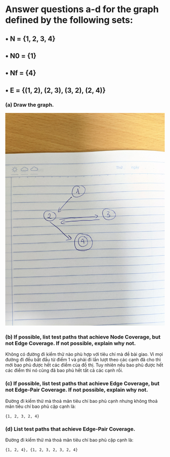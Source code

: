 # Answer questions a-d for the graph defined by the following sets:
## • N = {1, 2, 3, 4}
## • N0 = {1}
## • Nf = {4}
## • E = {(1, 2), (2, 3), (3, 2), (2, 4)}

### (a) Draw the graph.
![](Images/IMG_20201008_171333.jpg)

### (b) If possible, list test paths that achieve Node Coverage, but not Edge Coverage. If not possible, explain why not.

Không có đường đi kiểm thử nào phù hợp với tiêu chí mà đề bài giao. Vì mọi đường đi đều bắt đầu từ điểm 1 và phải đi lần lượt theo các cạnh đã cho thì mới bao phủ được hết các điểm của đồ thị. Tuy nhiên nếu bao phủ được hết các điểm thì nó cũng đã bao phủ hết tất cả các cạnh rồi.

### (c) If possible, list test paths that achieve Edge Coverage, but not Edge-Pair Coverage. If not possible, explain why not.

Đường đi kiểm thử mà thoả mãn tiêu chí bao phủ cạnh nhưng không thoả mãn tiêu chí bao phủ cặp cạnh là:
```
{1, 2, 3, 2, 4}
```

### (d) List test paths that achieve Edge-Pair Coverage.

Đường đi kiểm thử mà thoả mãn tiêu chí bao phủ cặp cạnh là:

```
{1, 2, 4}, {1, 2, 3, 2, 3, 2, 4}
```